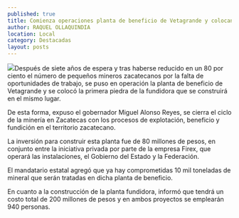 ```yaml
---
published: true
title: Comienza operaciones planta de beneficio de Vetagrande y colocan primera piedra de fundidora que empleará a 940 personas
author: RAQUEL OLLAQUINDIA
location: Local
category: Destacadas
layout: posts
---
```


![](http://i.imgur.com/uqbAOWcm.jpg)Después de siete años de espera y tras haberse reducido en un 80 por ciento el número de pequeños mineros zacatecanos por la falta de oportunidades de trabajo, se puso en operación la planta de beneficio de Vetagrande y se colocó la primera piedra de la fundidora que se construirá en el mismo lugar.

De esta forma, expuso el gobernador Miguel Alonso Reyes, se cierra el ciclo de la minería en Zacatecas con los procesos de explotación, beneficio y fundición en el territorio zacatecano.

La inversión para construir esta planta fue de 80 millones de pesos, en conjunto entre la iniciativa privada por parte de la empresa Firex, que operará las instalaciones, el Gobierno del Estado y la Federación. 

El mandatario estatal agregó que ya hay comprometidas 10 mil toneladas de mineral que serán tratadas en dicha planta de beneficio.

En cuanto a la construcción de la planta fundidora, informó que tendrá un costo total de 200 millones de pesos y en ambos proyectos se emplearán 940 personas.
